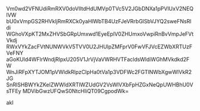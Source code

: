 Vm0wd2VFNUdiRmRXV0doVlltdHdUMVp0TVc5V2JGbDNXa1pPVlUxV2NEQlVW
bU0xVmpGS2RHVkljRmRXCk0yaHlWbTB4UzFJeVRrbGlSbVJYQ2sweFNsRldi
WGhoVXpKT2MxZHVSbGRpUmxwd1EyeEplV0ZHUmxoVwpiRnBvVmpJeFVtVkdj
RWxVYkZacFVtNUNWVkV5TVV0U2JHUlpZMFprV0FwVFJVcEZWbXRTUzFVeFNY
aGoKUld4WFlrWndjRlpxU205V1JrVjVaVWRHVTFacldsWldiWGhMVkdkd2FW
WnJiRFpXYTJOM1pVWldkRlpzClpHa0tVa1p3VDFWc2FGTlNWbXgwWlVkR2JG
SnRlSHBWYkZKelZWWldXRTlWZUdGV2VsWlVXbFpHZGxNeQpUWHBhU0VsTFEy
MDVibGwzUFQwS0NtcHliQT09CgpodWk=

akl